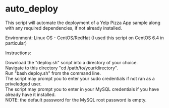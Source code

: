 # auto_deploy

This script will automate the deployment of a Yelp Pizza App sample along with any required dependencies, if not already installed.

Environment: Linux OS - CentOS/RedHat (I used this script on CentOS 6.4 in particular)

Instructions:

Download the "deploy.sh" script into a directory of your choice. <br />
Navigate to this directory "cd /path/to/your/directory". <br />
Run "bash deploy.sh" from the command line. <br />
The script may prompt you to enter your sudo credentials if not ran as a priveledged user. <br />
The script may prompt you to enter in your MySQL credentials if you have already have it installed. <br />
NOTE: the default password for the MySQL root password is empty. <br />

